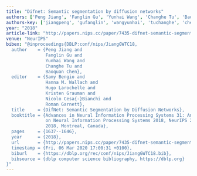 ```yaml
---
title: "Difnet: Semantic segmentation by diffusion networks"
authors: ['Peng Jiang', 'Fanglin Gu', 'Yunhai Wang', 'Changhe Tu', 'Baoquan Chen']
authors-key: ['jiangpeng', 'gufanglin', 'wangyunhai', 'tuchanghe', 'chenbaoquan']
year: "2018"
article-link: "http://papers.nips.cc/paper/7435-difnet-semantic-segmentation-by-diffusion-networks"
venue: "NeurIPS"
bibex: "@inproceedings{DBLP:conf/nips/JiangGWTC18,
  author    = {Peng Jiang and
               Fanglin Gu and
               Yunhai Wang and
               Changhe Tu and
               Baoquan Chen},
  editor    = {Samy Bengio and
               Hanna M. Wallach and
               Hugo Larochelle and
               Kristen Grauman and
               Nicolo Cesa{-}Bianchi and
               Roman Garnett},
  title     = {DifNet: Semantic Segmentation by Diffusion Networks},
  booktitle = {Advances in Neural Information Processing Systems 31: Annual Conference
               on Neural Information Processing Systems 2018, NeurIPS 2018, 3-8 December
               2018, Montreal, Canada},
  pages     = {1637--1646},
  year      = {2018},
  url       = {http://papers.nips.cc/paper/7435-difnet-semantic-segmentation-by-diffusion-networks},
  timestamp = {Fri, 06 Mar 2020 17:00:31 +0100},
  biburl    = {https://dblp.org/rec/conf/nips/JiangGWTC18.bib},
  bibsource = {dblp computer science bibliography, https://dblp.org}
}"
---
```

